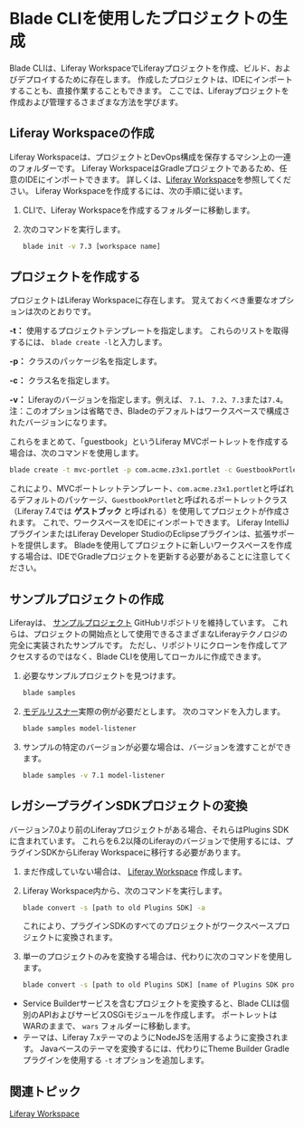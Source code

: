 # Blade CLIを使用したプロジェクトの生成

Blade CLIは、Liferay WorkspaceでLiferayプロジェクトを作成、ビルド、およびデプロイするために存在します。 作成したプロジェクトは、IDEにインポートすることも、直接作業することもできます。 ここでは、Liferayプロジェクトを作成および管理するさまざまな方法を学びます。

<a name="creating-a-liferay-workspace" />

## Liferay Workspaceの作成

Liferay Workspaceは、プロジェクトとDevOps構成を保存するマシン上の一連のフォルダーです。 Liferay WorkspaceはGradleプロジェクトであるため、任意のIDEにインポートできます。 詳しくは、[Liferay Workspace](../liferay-workspace/what-is-liferay-workspace.md)を参照してください。 Liferay Workspaceを作成するには、次の手順に従います。

1. CLIで、Liferay Workspaceを作成するフォルダーに移動します。

1. 次のコマンドを実行します。

   ```bash
   blade init -v 7.3 [workspace name]
   ```

<a name="creating-a-project" />

## プロジェクトを作成する

プロジェクトはLiferay Workspaceに存在します。 覚えておくべき重要なオプションは次のとおりです。

**-t：** 使用するプロジェクトテンプレートを指定します。 これらのリストを取得するには、 `blade create -l`と入力します。

**-p：** クラスのパッケージ名を指定します。

**-c：** クラス名を指定します。

**-v：** Liferayのバージョンを指定します。例えば、 `7.1`、 `7.2`、`7.3`または`7.4`。 注：このオプションは省略でき、Bladeのデフォルトはワークスペースで構成されたバージョンになります。

これらをまとめて、「guestbook」というLiferay MVCポートレットを作成する場合は、次のコマンドを使用します。

```bash
blade create -t mvc-portlet -p com.acme.z3x1.portlet -c GuestbookPortlet guestbook
```

これにより、MVCポートレットテンプレート、`com.acme.z3x1.portlet`と呼ばれるデフォルトのパッケージ、`GuestbookPortlet`と呼ばれるポートレットクラス（Liferay 7.4では **ゲストブック** と呼ばれる）を使用してプロジェクトが作成されます。 これで、ワークスペースをIDEにインポートできます。 Liferay IntelliJプラグインまたはLiferay Developer StudioのEclipseプラグインは、拡張サポートを提供します。 Bladeを使用してプロジェクトに新しいワークスペースを作成する場合は、IDEでGradleプロジェクトを更新する必要があることに注意してください。

<a name="creating-sample-projects" />

## サンプルプロジェクトの作成

Liferayは、 [サンプルプロジェクト](https://github.com/liferay/liferay-blade-samples/tree/7.4) GitHubリポジトリを維持しています。 これらは、プロジェクトの開始点として使用できるさまざまなLiferayテクノロジの完全に実装されたサンプルです。 ただし、リポジトリにクローンを作成してアクセスするのではなく、Blade CLIを使用してローカルに作成できます。

1. 必要なサンプルプロジェクトを見つけます。

   ```bash
   blade samples
   ```

1. [モデルリスナー](../../../liferay-internals/extending-liferay/creating-a-model-listener.md)実際の例が必要だとします。 次のコマンドを入力します。

   ```bash
   blade samples model-listener
   ```

1. サンプルの特定のバージョンが必要な場合は、バージョンを渡すことができます。

   ```bash
   blade samples -v 7.1 model-listener
   ```

<a name="converting-legacy-plugins-sdk-projects" />

## レガシープラグインSDKプロジェクトの変換

バージョン7.0より前のLiferayプロジェクトがある場合、それらはPlugins SDKに含まれています。 これらを6.2以降のLiferayのバージョンで使用するには、プラグインSDKからLiferay Workspaceに移行する必要があります。

1. まだ作成していない場合は、 [Liferay Workspace](#creating-a-liferay-workspace) 作成します。

1. Liferay Workspace内から、次のコマンドを実行します。

   ```bash
   blade convert -s [path to old Plugins SDK] -a
   ```

   これにより、プラグインSDKのすべてのプロジェクトがワークスペースプロジェクトに変換されます。

1. 単一のプロジェクトのみを変換する場合は、代わりに次のコマンドを使用します。

   ```bash
   blade convert -s [path to old Plugins SDK] [name of Plugins SDK project to convert]
   ```

- Service Builderサービスを含むプロジェクトを変換すると、Blade CLIは個別のAPIおよびサービスOSGiモジュールを作成します。 ポートレットはWARのままで、 `wars` フォルダーに移動します。
- テーマは、Liferay 7.xテーマのようにNodeJSを活用するように変換されます。 Javaベースのテーマを変換するには、代わりにTheme Builder Gradleプラグインを使用する `-t` オプションを追加します。

<a name="related-topics" />

## 関連トピック

[Liferay Workspace](../liferay-workspace/what-is-liferay-workspace.md)
